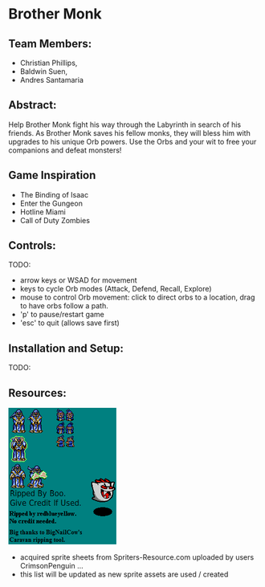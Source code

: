 # Brother Monk



## Team Members:
* Christian Phillips,
* Baldwin Suen,
* Andres Santamaria

## Abstract:
Help Brother Monk fight his way through the Labyrinth in search of his friends. As Brother Monk saves his fellow monks, they will bless him with upgrades to his unique Orb powers. Use the Orbs and your wit to free your companions and defeat monsters!


## Game Inspiration
* The Binding of Isaac
* Enter the Gungeon
* Hotline Miami
* Call of Duty Zombies

## Controls:
TODO:  
* arrow keys or WSAD for movement
* keys to cycle Orb modes (Attack, Defend, Recall, Explore)
* mouse to control Orb movement: click to direct orbs to a location, drag to have orbs follow a path.
* 'p' to pause/restart game
* 'esc' to quit (allows save first)

## Installation and Setup:
TODO:


## Resources:

![Potential Monk Sprite](sprites/deathmonk.png)

* acquired sprite sheets from Spriters-Resource.com uploaded by users CrimsonPenguin ...
* this list will be updated as new sprite assets are used / created
